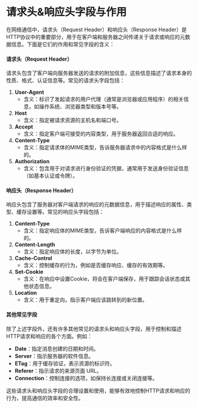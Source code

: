 # 请求头&响应头字段与作用

在网络通信中，请求头（Request Header）和响应头（Response Header）是HTTP协议中的重要部分，用于在客户端和服务器之间传递关于请求或响应的元数据信息。下面是它们的作用和常见字段的含义：

#### 请求头（Request Header）

请求头包含了客户端向服务器发送的请求的附加信息，这些信息描述了请求本身的性质、格式、认证信息等。常见的请求头字段包括：

1. **User-Agent**
   * 含义：标识了发起请求的用户代理（通常是浏览器或应用程序）的相关信息，如操作系统、浏览器类型和版本号等。
2. **Host**
   * 含义：指定被请求资源的主机名和端口号。
3. **Accept**
   * 含义：指定客户端可接受的内容类型，用于服务器返回合适的响应。
4. **Content-Type**
   * 含义：指定请求体的MIME类型，告诉服务器请求中的内容格式是什么样的。
5. **Authorization**
   * 含义：包含用于对请求进行身份验证的凭据，通常用于发送身份验证信息（如基本认证或令牌）。

#### 响应头（Response Header）

响应头包含了服务器对客户端请求的响应的元数据信息，用于描述响应的属性、类型、缓存设置等。常见的响应头字段包括：

1. **Content-Type**
   * 含义：指定响应体的MIME类型，告诉客户端响应的内容格式是什么样的。
2. **Content-Length**
   * 含义：指定响应体的长度，以字节为单位。
3. **Cache-Control**
   * 含义：控制缓存的行为，例如是否缓存响应、缓存的有效期等。
4. **Set-Cookie**
   * 含义：在响应中设置Cookie，将会在客户端保存，用于跟踪会话状态或其他状态信息。
5. **Location**
   * 含义：用于重定向，指示客户端应该跳转到的新位置。

#### 其他常见字段

除了上述字段外，还有许多其他常见的请求头和响应头字段，用于控制和描述HTTP请求和响应的各个方面。例如：

* **Date**：指定消息创建的日期和时间。
* **Server**：指示服务器的软件信息。
* **ETag**：用于缓存验证，表示资源的标识符。
* **Referer**：指示请求的来源页面 URL。
* **Connection**：控制连接的选项，如保持长连接或关闭连接等。

这些请求头和响应头字段的合理设置和使用，能够有效地控制HTTP请求和响应的行为，提高通信的效率和安全性。

